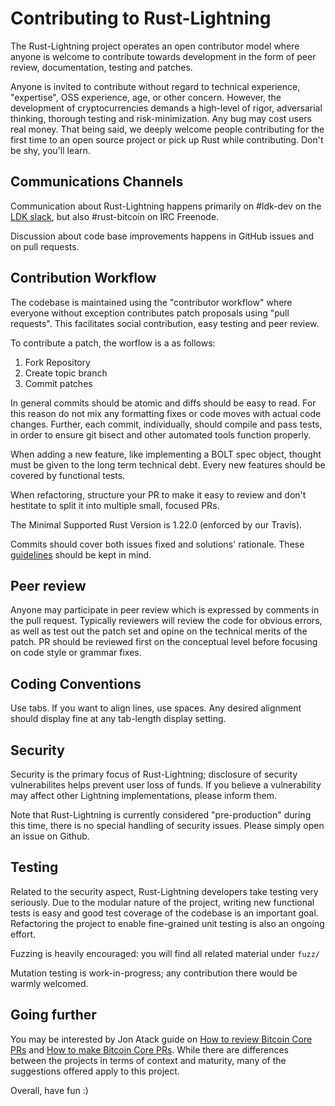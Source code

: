 Contributing to Rust-Lightning
==============================

The Rust-Lightning project operates an open contributor model where anyone is
welcome to contribute towards development in the form of peer review, documentation,
testing and patches.

Anyone is invited to contribute without regard to technical experience, "expertise", OSS
experience, age, or other concern. However, the development of cryptocurrencies demands a
high-level of rigor, adversarial thinking, thorough testing and risk-minimization.
Any bug may cost users real money. That being said, we deeply welcome people contributing
for the first time to an open source project or pick up Rust while contributing. Don't be shy,
you'll learn.

Communications Channels
-----------------------

Communication about Rust-Lightning happens primarily on #ldk-dev on the [LDK slack](http://www.lightningdevkit.org/),
but also #rust-bitcoin on IRC Freenode.

Discussion about code base improvements happens in GitHub issues and on pull
requests.

Contribution Workflow
---------------------

The codebase is maintained using the "contributor workflow" where everyone
without exception contributes patch proposals using "pull requests". This
facilitates social contribution, easy testing and peer review.

To contribute a patch, the worflow is a as follows:

  1. Fork Repository
  2. Create topic branch
  3. Commit patches

In general commits should be atomic and diffs should be easy to read.
For this reason do not mix any formatting fixes or code moves with
actual code changes. Further, each commit, individually, should compile
and pass tests, in order to ensure git bisect and other automated tools
function properly.

When adding a new feature, like implementing a BOLT spec object, thought
must be given to the long term technical debt. Every new features should
be covered by functional tests.

When refactoring, structure your PR to make it easy to review and don't
hestitate to split it into multiple small, focused PRs.

The Minimal Supported Rust Version is 1.22.0 (enforced by our Travis).

Commits should cover both issues fixed and solutions' rationale.
These [guidelines](https://chris.beams.io/posts/git-commit/) should be kept in mind.

Peer review
-----------

Anyone may participate in peer review which is expressed by comments in the pull
request. Typically reviewers will review the code for obvious errors, as well as
test out the patch set and opine on the technical merits of the patch. PR should
be reviewed first on the conceptual level before focusing on code style or grammar
fixes.

Coding Conventions
------------------

Use tabs. If you want to align lines, use spaces. Any desired alignment should
display fine at any tab-length display setting.

Security
--------

Security is the primary focus of Rust-Lightning; disclosure of security vulnerabilites
helps prevent user loss of funds. If you believe a vulnerability may affect other Lightning
implementations, please inform them.

Note that Rust-Lightning is currently considered "pre-production" during this time, there
is no special handling of security issues. Please simply open an issue on Github.

Testing
-------

Related to the security aspect, Rust-Lightning developers take testing
very seriously. Due to the modular nature of the project, writing new functional
tests is easy and good test coverage of the codebase is an important goal. Refactoring
the project to enable fine-grained unit testing is also an ongoing effort.

Fuzzing is heavily encouraged: you will find all related material under `fuzz/`

Mutation testing is work-in-progress; any contribution there would be warmly welcomed.

Going further
-------------

You may be interested by Jon Atack guide on [How to review Bitcoin Core PRs](https://github.com/jonatack/bitcoin-development/blob/master/how-to-review-bitcoin-core-prs.md)
and [How to make Bitcoin Core PRs](https://github.com/jonatack/bitcoin-development/blob/master/how-to-make-bitcoin-core-prs.md).
While there are differences between the projects in terms of context and maturity, many of the suggestions offered apply to this project.

Overall, have fun :)
